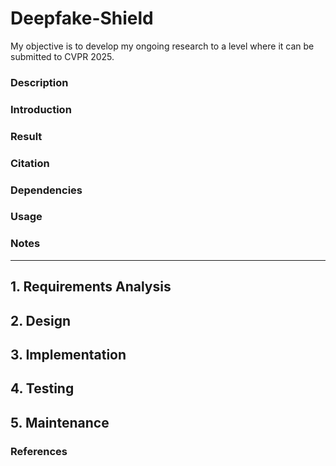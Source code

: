 # Deepfake-Shield
My objective is to develop my ongoing research to a level where it can be submitted to CVPR 2025.

### Description

### Introduction
### Result
### Citation
### Dependencies
### Usage
### Notes

---

## 1. Requirements Analysis
## 2. Design
## 3. Implementation
## 4. Testing
## 5. Maintenance

### References
